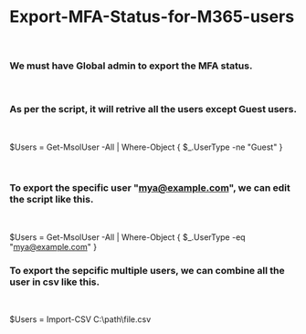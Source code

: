 # Export-MFA-Status-for-M365-users

<br>

### We must have Global admin to export the MFA status. 

<br>
 
### As per the script, it will retrive all the users except Guest users.

<br>

$Users = Get-MsolUser -All | Where-Object { $_.UserType -ne "Guest" }
 
<br>

### To export the specific user "mya@example.com", we can edit the script like this. 

<br>

$Users = Get-MsolUser -All | Where-Object { $_.UserType -eq "mya@example.com" }


### To export the sepcific multiple  users, we can combine all the user in csv like this. 

<br>

$Users = Import-CSV C:\path\file.csv

